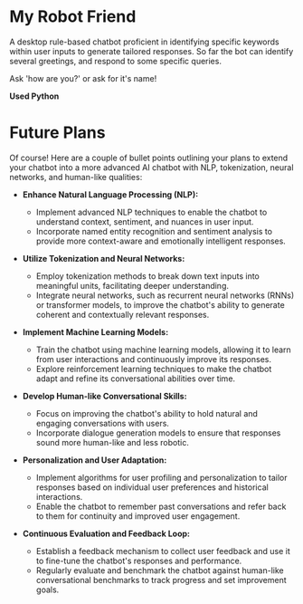 # My Robot Friend

A desktop rule-based chatbot proficient in identifying specific keywords within user inputs to generate tailored responses. So far the bot can identify several greetings, and respond to some specific queries.

Ask 'how are you?' or ask for it's name!

**Used Python**

# Future Plans

Of course! Here are a couple of bullet points outlining your plans to extend your chatbot into a more advanced AI chatbot with NLP, tokenization, neural networks, and human-like qualities:

- **Enhance Natural Language Processing (NLP):**

  - Implement advanced NLP techniques to enable the chatbot to understand context, sentiment, and nuances in user input.
  - Incorporate named entity recognition and sentiment analysis to provide more context-aware and emotionally intelligent responses.

- **Utilize Tokenization and Neural Networks:**

  - Employ tokenization methods to break down text inputs into meaningful units, facilitating deeper understanding.
  - Integrate neural networks, such as recurrent neural networks (RNNs) or transformer models, to improve the chatbot's ability to generate coherent and contextually relevant responses.

- **Implement Machine Learning Models:**

  - Train the chatbot using machine learning models, allowing it to learn from user interactions and continuously improve its responses.
  - Explore reinforcement learning techniques to make the chatbot adapt and refine its conversational abilities over time.

- **Develop Human-like Conversational Skills:**

  - Focus on improving the chatbot's ability to hold natural and engaging conversations with users.
  - Incorporate dialogue generation models to ensure that responses sound more human-like and less robotic.

- **Personalization and User Adaptation:**

  - Implement algorithms for user profiling and personalization to tailor responses based on individual user preferences and historical interactions.
  - Enable the chatbot to remember past conversations and refer back to them for continuity and improved user engagement.

- **Continuous Evaluation and Feedback Loop:**
  - Establish a feedback mechanism to collect user feedback and use it to fine-tune the chatbot's responses and performance.
  - Regularly evaluate and benchmark the chatbot against human-like conversational benchmarks to track progress and set improvement goals.
